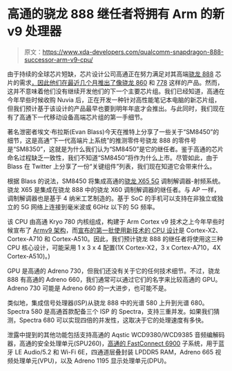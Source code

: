 # 高通的骁龙 888 继任者将拥有 Arm 的新 v9 处理器

> 原文：<https://www.xda-developers.com/qualcomm-snapdragon-888-successor-arm-v9-cpu/>

由于持续的全球芯片短缺，芯片设计公司高通正在努力满足对其高端[骁龙 888](https://www.xda-developers.com/qualcomm-snapdragon-888-explained-specs-features/) 芯片的需求[，因此他们在最近几个月推出了像](https://www.xda-developers.com/qualcomm-struggling-make-snapdragon-888/)[骁龙 860](https://www.xda-developers.com/qualcomm-snapdragon-860-launch/) 和 [778](https://www.xda-developers.com/qualcomm-snapdragon-778g/) 这样的产品。然而，这并不意味着他们没有继续开发他们的下一个主要芯片组。我们已经知道，高通在今年早些时候收购 Nuvia 后，正在开发一种针对高性能笔记本电脑的新芯片组，但我们预计基于该设计的产品最早也要到明年年底才会推出。与此同时，我们现在有了高通下一代移动设备高端芯片组的第一手细节。

著名泄密者埃文·布拉斯(Evan Blass)今天在推特上分享了一些关于“SM8450”的细节，这是高通“下一代高端片上系统”的推测零件号骁龙 888 的零件号是“SM8350”，这就是为什么我们认为“SM8450”是它的继任者。鉴于高通的芯片命名过程缺乏一致性，我们不知道“SM8450”将作为什么上市。尽管如此，由于 Blass 在 Twitter 上分享了一份“关键组件”列表，我们现在知道它会带来什么。

根据 Blass 的说法，SM8450 将集成高通的[骁龙 X65 5G](https://www.xda-developers.com/qualcomm-unveils-snapdragon-x65-x62-5g-modem-products/) 调制解调器-射频系统。骁龙 X65 是集成在骁龙 888 中的骁龙 X60 调制解调器的继任者。与 AP 一样，调制解调器也是基于 4 纳米工艺制造的。基于 SoC 的手机可以支持在非独立或独立的 5G 网络上连接到毫米波或 6GHz 以下的 5G 频率。

该 CPU 由高通 Kryo 780 内核组成，构建于 Arm Cortex v9 技术之上今年早些时候宣布了 [Armv9 架构](https://www.xda-developers.com/armv9-architecture/)，而[宣布的第一批使用新技术的 CPU 设计](https://www.xda-developers.com/armv9-cpu-designs-cortex-x2-performance-gains/)是 Cortex-X2、Cortex-A710 和 Cortex-A510。因此，我们预计骁龙 888 的继任者将使用这三种 CPU 核心设计，可能采用 1 x 3 x 4 配置(1X Cortex-X2，3 x Cortex-A710，4X Cortex-A510)。)

GPU 是高通的 Adreno 730，但我们还没有关于它的任何技术细节。不过，骁龙 888 有高通的 Adreno 660，我们通常可以通过它们的名字来比较高通的 GPU。Adreno 730 可能是 Adreno 660 的一大进步，也可能不是。

类似地，集成信号处理器(ISP)从骁龙 888 中的光谱 580 上升到光谱 680。Spectra 580 是高通首款配备三个 ISP 的 Spectra，支持三重并发。如果我们猜测，Spectra 680 可以实现四倍的并发性，这取决于它的处理速度有多快。

泄露中提到的其他功能包括支持高通的 Aqstic WCD9380/WCD9385 音频编解码器，高通的安全处理单元(SPU260)，[高通的 FastConnect 6900](https://www.xda-developers.com/qualcomm-fastconnect-6900-fastconnect-6700-wifi-6e-bluetooth-5-2-high-end-android-devices/) 子系统，用于蓝牙 LE Audio/5.2 和 Wi-Fi 6E，四通道层叠封装 LPDDR5 RAM，Adreno 665 视频处理单元(VPU)，以及 Adreno 1195 显示处理单元(DPU)。